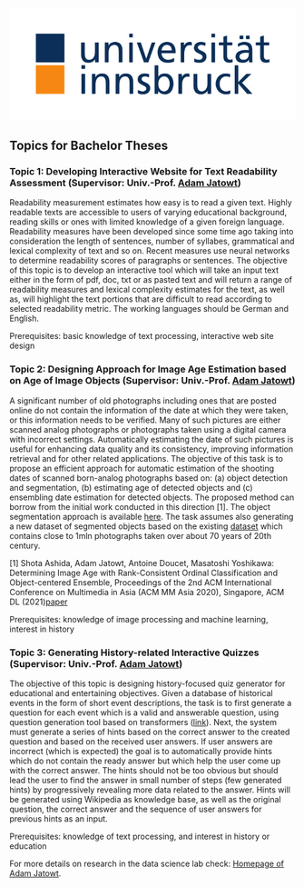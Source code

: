 ![Logo](uibk-logo.2017.svg)
## Topics for Bachelor Theses   

### Topic 1: Developing Interactive Website for Text Readability Assessment (Supervisor: Univ.-Prof. [Adam Jatowt](mailto:adam.jatowt@uibk.ac.at))

Readability measurement estimates how easy is to read a given text. Highly readable texts are accessible to users of varying educational background, reading skills or ones with limited knowledge of a given foreign language. Readability measures have been developed since some time ago taking into consideration the length of sentences, number of syllabes, grammatical and lexical complexity of text and so on. Recent measures use neural networks to determine readability scores of paragraphs or sentences. The objective of this topic is to develop an interactive tool which will take an input text either in the form of pdf, doc, txt or as pasted text and will return a range of readability measures and lexical complexity estimates for the text, as well as, will highlight the text portions that are difficult to read according to selected readability metric. The working languages should be German and English.

Prerequisites: basic knowledge of text processing, interactive web site design

### Topic 2: Designing Approach for Image Age Estimation based on Age of Image Objects (Supervisor: Univ.-Prof. [Adam Jatowt](mailto:adam.jatowt@uibk.ac.at))

A significant number of old photographs including ones that are posted online do not contain the information of the date at which they were taken, or this information needs to be verified. Many of such pictures are either scanned analog photographs or photographs taken using a digital camera with incorrect settings. Automatically estimating the date of such pictures is useful for enhancing data quality and its consistency, improving information retrieval and for other related applications. The objective of this task is to propose an efficient approach for automatic estimation of the shooting dates of scanned born-analog photographs based on: (a) object detection and segmentation, (b) estimating age of detected objects and (c) ensembling date estimation for detected objects. The proposed method can borrow from the initial work conducted in this direction [1]. The object segmentation approach is available [here](https://github.com/ArunMichaelDsouza/tensorflow-image-detection). The task assumes also generating a new dataset of segmented objects based on the existing [dataset](https://www.radar-service.eu/radar/en/dataset/tJzxrsYUkvPklBOw) which contains close to 1mln photographs taken over about 70 years of 20th century.

[1] Shota Ashida, Adam Jatowt, Antoine Doucet, Masatoshi Yoshikawa: Determining Image Age with Rank-Consistent Ordinal Classification and Object-centered Ensemble, Proceedings of the 2nd ACM International Conference on Multimedia in Asia (ACM MM Asia 2020), Singapore, ACM DL (2021)[paper](https://adammo12.github.io/DataScienceLabBachelorTopics/ACMMM-paper.pdf)

Prerequisites: knowledge of image processing and machine learning, interest in history

### Topic 3: Generating History-related Interactive Quizzes (Supervisor: Univ.-Prof. [Adam Jatowt](mailto:adam.jatowt@uibk.ac.at))

The objective of this topic is designing history-focused quiz generator for educational and entertaining objectives. Given a database of historical events in the form of short event descriptions, the task is to first generate a question for each event which is a valid and answerable question, using question generation tool based on transformers ([link](https://github.com/patil-suraj/question_generation)). Next, the system must generate a series of hints based on the correct answer to the created question and based on the received user answers. If user answers are incorrect (which is expected) the goal is to automatically provide hints which do not contain the ready answer but which help the user come up with the correct answer. The hints should not be too obvious but should lead the user to find the answer in small number of steps (few generated hints) by progressively revealing more data related to the answer. Hints will be generated using Wikipedia as knowledge base, as well as the original question, the correct answer and the sequence of user answers for previous hints as an input.

Prerequisites: knowledge of text processing, and interest in history or education





For more details on research in the data science lab check: [Homepage of Adam Jatowt](https://adammo12.github.io/adamjatowt/).


